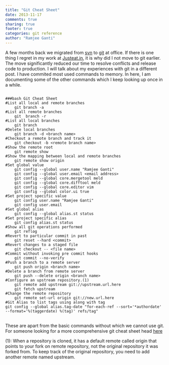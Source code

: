 ```yaml
---
title: "Git Cheat Sheet"
date: 2013-11-17
comments: true
sharing: true
footer: true
categories: git reference
author: "Ramjee Ganti"
---
```


A few months back we migrated from [svn](http://svnbook.red-bean.com/) to [git](http://git-scm.com/book) at office. If there is one thing I regret in my work at [Justeat.in](http://justeat.in), it is why did I not move to git earlier. The move significantly reduced our time to resolve conflicts and release code to production. I will talk about my experiences with git in a different post. I have commited most used commands to memory. In here, I am documenting some of the other commands which I keep looking up once in a while.

<pre>
<code class="language-bash">
###bash Git Cheat Sheet
#List all local and remote branches
	git branch -a
#List all remote branches
	git  branch -r
#List all local branches
	git branch
#Delete local branches
	git branch -d &lt;branch name&gt;
#Checkout a remote branch and track it
	git checkout -b &lt;remote branch name&gt;
#Show the remote root
	git remote show
#Show the mapping between local and remote branches
	git remote show origin
#Set global value
	git config --global user.name "Ramjee Ganti"
	git config --global user.email &lt;email address&gt;
	git config --global core.mergetool meld
	git config --global core.difftool meld
	git config --global core.editor vim
	git config --global color.ui true
#Set project specific value
	git config user.name "Ramjee Ganti"
	git config user.email <email address>
#Set global alias
	git config --global alias.st status
#Set project specific alias
	git config alias.st status
#Show all git operations performed
	git reflog
#Revert to particular commit in past
	git reset --hard &lt;commit&gt;
#Revert changes to a staged file
	git checkout -- &lt;file name&gt;
#Commit without invoking pre commit hooks
	git commit --no-verify
#Push a branch to a remote server
	git push origin &lt;branch name&gt;
#Delete a branch from remote server
	git push --delete origin &lt;branch name&gt;
#Configure an upstream repository.(1)
	git remote add upstream git://upstream.url.here
	git fetch upstream
#Change the remote repository
	git remote set-url origin git://new.url.here
#Git Alias to list tags using along with tag
git config --global alias.tag-date "for-each-ref --sort='*authordate' --format='%(taggerdate) %(tag)' refs/tag"
</code>
</pre>
These are apart from the basic commands without which we cannot use git. For someone looking for a more coomprehensive git cheat sheet head [here](http://www.git-tower.com/blog/git-cheat-sheet-detail/)

(1): When a repository is cloned, it has a default remote called origin that points to your fork on remote repository, not the original repository it was forked from. To keep track of the original repository, you need to add another remote named upstream.
